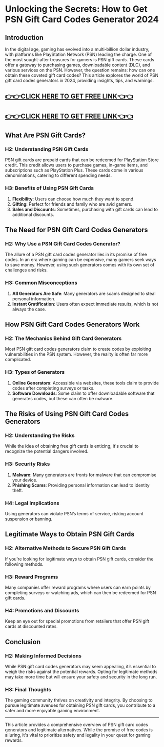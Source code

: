 # Unlocking the Secrets: How to Get PSN Gift Card Codes Generator 2024

## Introduction

In the digital age, gaming has evolved into a multi-billion dollar industry, with platforms like PlayStation Network (PSN) leading the charge. One of the most sought-after treasures for gamers is PSN gift cards. These cards offer a gateway to purchasing games, downloadable content (DLC), and various services on the PSN. However, the question remains: how can one obtain these coveted gift card codes? This article explores the world of PSN gift card codes generators in 2024, providing insights, tips, and warnings.

[👉👉CLICK HERE TO GET FREE LINK👈👈](https://todaylink.site/freegiftcard/)
--
[👉👉CLICK HERE TO GET FREE LINK👈👈](https://todaylink.site/freegiftcard/)
--



## What Are PSN Gift Cards?

### H2: Understanding PSN Gift Cards

PSN gift cards are prepaid cards that can be redeemed for PlayStation Store credit. This credit allows users to purchase games, in-game items, and subscriptions such as PlayStation Plus. These cards come in various denominations, catering to different spending needs.

### H3: Benefits of Using PSN Gift Cards

1. **Flexibility**: Users can choose how much they want to spend.
2. **Gifting**: Perfect for friends and family who are avid gamers.
3. **Sales and Discounts**: Sometimes, purchasing with gift cards can lead to additional discounts.

## The Need for PSN Gift Card Codes Generators

### H2: Why Use a PSN Gift Card Codes Generator?

The allure of a PSN gift card codes generator lies in its promise of free codes. In an era where gaming can be expensive, many gamers seek ways to save money. However, using such generators comes with its own set of challenges and risks.

### H3: Common Misconceptions

1. **All Generators Are Safe**: Many generators are scams designed to steal personal information.
2. **Instant Gratification**: Users often expect immediate results, which is not always the case.

## How PSN Gift Card Codes Generators Work

### H2: The Mechanics Behind Gift Card Generators

Most PSN gift card codes generators claim to create codes by exploiting vulnerabilities in the PSN system. However, the reality is often far more complicated. 

### H3: Types of Generators

1. **Online Generators**: Accessible via websites, these tools claim to provide codes after completing surveys or tasks.
2. **Software Downloads**: Some claim to offer downloadable software that generates codes, but these can often be malware.

## The Risks of Using PSN Gift Card Codes Generators

### H2: Understanding the Risks

While the idea of obtaining free gift cards is enticing, it's crucial to recognize the potential dangers involved.

### H3: Security Risks

1. **Malware**: Many generators are fronts for malware that can compromise your device.
2. **Phishing Scams**: Providing personal information can lead to identity theft.

### H4: Legal Implications

Using generators can violate PSN’s terms of service, risking account suspension or banning.

## Legitimate Ways to Obtain PSN Gift Cards

### H2: Alternative Methods to Secure PSN Gift Cards

If you're looking for legitimate ways to obtain PSN gift cards, consider the following methods.

### H3: Reward Programs

Many companies offer reward programs where users can earn points by completing surveys or watching ads, which can then be redeemed for PSN gift cards.

### H4: Promotions and Discounts

Keep an eye out for special promotions from retailers that offer PSN gift cards at discounted rates.

## Conclusion

### H2: Making Informed Decisions

While PSN gift card codes generators may seem appealing, it’s essential to weigh the risks against the potential rewards. Opting for legitimate methods may take more time but will ensure your safety and security in the long run.

### H3: Final Thoughts

The gaming community thrives on creativity and integrity. By choosing to pursue legitimate avenues for obtaining PSN gift cards, you contribute to a safer and more enjoyable gaming environment.

---

This article provides a comprehensive overview of PSN gift card codes generators and legitimate alternatives. While the promise of free codes is alluring, it's vital to prioritize safety and legality in your quest for gaming rewards.
